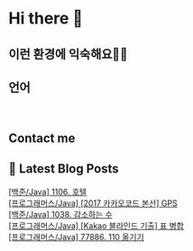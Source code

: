 # Hi there 👋

## 이런 환경에 익숙해요✍🏼

## 언어

<p>
  <img alt="" src= "https://img.shields.io/badge/JavaScript-F7DF1E?style=flat-square&logo=JavaScript&logoColor=white"/> 
  <img alt="" src= "https://img.shields.io/badge/TypeScript-black?logo=typescript&logoColor=blue"/>
</p>

## Contact me

## 📕 Latest Blog Posts

<a href=https://devjuice.tistory.com/87>[백준/Java] 1106. 호텔</a></br><a href=https://devjuice.tistory.com/86>[프로그래머스/Java] [2017 카카오코드 본선] GPS</a></br><a href=https://devjuice.tistory.com/85>[백준/Java] 1038. 감소하는 수</a></br><a href=https://devjuice.tistory.com/84>[프로그래머스/Java] [Kakao 블라인드 기출] 표 병합</a></br><a href=https://devjuice.tistory.com/83>[프로그래머스/Java] 77886. 110 옮기기</a></br>